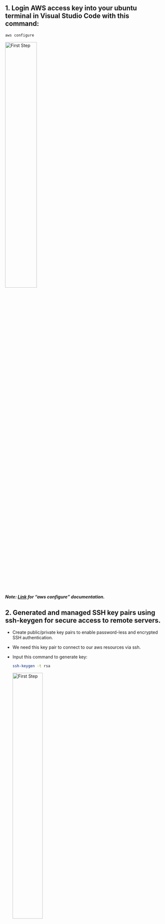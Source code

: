 ## **1.	Login AWS access key into your ubuntu terminal in Visual Studio Code with this command:**

```bash
aws configure
``` 

<div style="text-align: left;">
<img src="https://github.com/Carlo-05/Terraform-WebApp-RDS-Vault-Project/blob/main/Other%20documents/pictures/First%20step/1..png?raw=true" alt="First Step" style="width: 45%; height: auto;">
</div> 

#### _Note: [Link](https://docs.aws.amazon.com/cli/latest/reference/configure/) for “aws configure” documentation._

## **2.	Generated and managed SSH key pairs using ssh-keygen for secure access to remote servers.**
-	Create public/private key pairs to enable password-less and encrypted SSH authentication.
-	We need this key pair to connect to our aws resources via ssh.
-	Input this command to generate key:

    ```bash
    ssh-keygen -t rsa
    ``` 

    <div style="text-align: left;">
    <img src="https://github.com/Carlo-05/Terraform-WebApp-RDS-Vault-Project/blob/main/Other%20documents/pictures/First%20step/2..png?raw=true" alt="First Step" style="width: 45%; height: auto;">
    </div> 

-	Check the generated key using this command:

    ```bash
    ls ~/.ssh/
    ```

    <div style="text-align: left;">
    <img src="https://github.com/Carlo-05/Terraform-WebApp-RDS-Vault-Project/blob/main/Other%20documents/pictures/First%20step/2.1.png?raw=true" alt="First Step" style="width: 45%; height: auto;">
    </div> 
 
    #### _Note: The id_rsa is your private key, while the id_rsa.pub is your public key._
## **3.	Use ssh-agent.**
-	To securely manage SSH private keys during development and deployment workflows.
-	It will load keys into memory to avoid repeated passphrase prompts while maintaining security.  
-	Input this command to start ssh-agent:

    ```bash
    eval $(ssh-agent)
    ```
 
    <div style="text-align: left;">
    <img src="https://github.com/Carlo-05/Terraform-WebApp-RDS-Vault-Project/blob/main/Other%20documents/pictures/First%20step/3..png?raw=true" alt="First Step" style="width: 45%; height: auto;">
    </div> 

-	Input this command to add your generated private key to the ssh-agent:

    ```bash
    ssh-add ~/.ssh/id_rsa
    ```
 
    <div style="text-align: left;">
    <img src="https://github.com/Carlo-05/Terraform-WebApp-RDS-Vault-Project/blob/main/Other%20documents/pictures/First%20step/3.1.png?raw=true" alt="First Step" style="width: 45%; height: auto;">
    </div> 

-	Confirm if the private key is successfully added by inputting this command:

    ```bash
    ssh-add -l
    ```
 
    <div style="text-align: left;">
    <img src="https://github.com/Carlo-05/Terraform-WebApp-RDS-Vault-Project/blob/main/Other%20documents/pictures/First%20step/3.2.png?raw=true" alt="First Step" style="width: 45%; height: auto;">
    </div> 

## **4.	Manually create RDS credentials in AWS SSM Parameters Store using AWS cli.**
-	For RDS MySQL username. Input this command:

    ```bash
    aws ssm put-parameter --name "/projectdb/username" --value "admin" --type "String" 
    --region us-west-2
    ```

    <div style="text-align: left;">
    <img src="https://github.com/Carlo-05/Terraform-WebApp-RDS-Vault-Project/blob/main/Other%20documents/pictures/First%20step/4..png?raw=true" alt="First Step" style="width: 80%; height: auto;">
    </div>

-	For RDS MySQL password. Input this command:

    ```bash
    aws ssm put-parameter --name "/projectdb/password" --value "<input desired password>" --type "SecureString" --region us-west-2
    ```

    <div style="text-align: left;">
    <img src="https://github.com/Carlo-05/Terraform-WebApp-RDS-Vault-Project/blob/main/Other%20documents/pictures/First%20step/4.1.png?raw=true" alt="First Step" style="width: 80%; height: auto;">
    </div>

-	For RDS MySQL database name. Input this command:

    ```bash
    aws ssm put-parameter --name "/projectdb/database" --value "myappdb" --type "String" --region us-west-2 
    ```

    <div style="text-align: left;">
    <img src="https://github.com/Carlo-05/Terraform-WebApp-RDS-Vault-Project/blob/main/Other%20documents/pictures/First%20step/4.2.png?raw=true" alt="First Step" style="width: 80%; height: auto;">
    </div>

-	We also need **RDS endpoint value** in SSM Parameter Store to complete necessary login credentials for our RDS MySQL. It will be created after the RDS MySQL is deployed by Terraform.

## **5.	Confirm if RDS credentials successfully created via aws cli:**
-	For username:

    ```bash
    aws ssm get-parameter --region us-west-2 --name "/projectdb/username" --query "Parameter.Value" --output text
    ``` 

    <div style="text-align: left;">
    <img src="https://github.com/Carlo-05/Terraform-WebApp-RDS-Vault-Project/blob/main/Other%20documents/pictures/First%20step/5..png?raw=true" alt="First Step" style="width: 80%; height: auto;">
    </div>

-	For password:

    ```bash
    aws ssm get-parameter --region us-west-2 --name "/projectdb/password" --with-decryption --query "Parameter.Value" --output text
    ```

    <div style="text-align: left;">
    <img src="https://github.com/Carlo-05/Terraform-WebApp-RDS-Vault-Project/blob/main/Other%20documents/pictures/First%20step/5.1.png?raw=true" alt="First Step" style="width: 80%; height: auto;">
    </div>

-	For database:

    ```bash
    aws ssm get-parameter --region us-west-2 --name "/projectdb/database" --query "Parameter.Value" --output text
    ```

    <div style="text-align: left;">
    <img src="https://github.com/Carlo-05/Terraform-WebApp-RDS-Vault-Project/blob/main/Other%20documents/pictures/First%20step/5.2.png?raw=true" alt="First Step" style="width: 80%; height: auto;">
    </div>
-   You can also view the SSM Parameter Store values in AWS console.

    <div style="text-align: left;">
    <img src="https://github.com/Carlo-05/Terraform-WebApp-RDS-Vault-Project/blob/main/Other%20documents/pictures/First%20step/5.3.png?raw=true" alt="First Step" style="width: 45%; height: auto;">
    </div>
 
## **6.	Create S3 bucket.**
-	The dev and prod backend will use this bucket to store tfstate file.
-	Application Load Balancer logs will be stored in this bucket.
-   Store the retrived secrets from vault.
-	To create s3 bucket , input this command:

    ```bash
    aws s3api create-bucket --bucket <your-s3-bucket> --region us-west-2 --create-bucket-configuration LocationConstraint=us-west-2
    ```
    <div style="text-align: left;">
    <img src="https://github.com/Carlo-05/Terraform-WebApp-RDS-Vault-Project/blob/main/Other%20documents/pictures/First%20step/6..png?raw=true" alt="First Step" style="width: 80%; height: auto;">
    </div>

    ##### _Note: You can view your s3 bucket in AWS console too._
## **7.	Enable versioning in s3 bucket.**
-	Prevent accidental overwrites and deletions of file by retaining previous versions.
-	To enable versioning, input this command:

    ```bash
    aws s3api put-bucket-versioning --bucket <your-s3-bucket> --versioning-configuration Status=Enabled
    ```

-	Check the status of your s3 bucket if the versioning is activated:

    ```bash
    aws s3api get-bucket-versioning --bucket <your-s3-bucket>
    ```
    <div style="text-align: left;">
    <img src="https://github.com/Carlo-05/Terraform-WebApp-RDS-Vault-Project/blob/main/Other%20documents/pictures/First%20step/7..png?raw=true" alt="First Step" style="width: 80%; height: auto;">
    </div>

## **8.	Create bucket policy for the bucket.**
-	Create s3 bucket policy that is needed for ALB to put logs into the s3 bucket.

    ```bash
    vim s3policy.json
    ```

-   Paste the code below.

    ```bash
    {
    "Version": "2012-10-17",
    "Statement": [
        {
            "Effect": "Allow",
            "Principal": {
                "AWS": "arn:aws:iam::<account-id>:user/<administrator-username"
            },
            "Action": "s3:*",
            "Resource": [
                "arn:aws:s3:::crbb-wrvp--212529",
                "arn:aws:s3:::crbb-wrvp--212529/*"
            ]
        },
        {
            "Effect": "Allow",
            "Principal": {
              "Service": "logdelivery.elasticloadbalancing.amazonaws.com"
            },
            "Action": "s3:PutObject",
            "Resource": "arn:aws:s3:::crbb-wrvp--212529/*",
            "Condition": {
              "StringEquals": {
                "s3:x-amz-acl": "bucket-owner-full-control"
              }
            }
        }    
      
    ]
    }

    ```
-   Make sure to edit the user arn and s3 bucket name, then save.
    <div style="text-align: left;">
    <img src="https://github.com/Carlo-05/CI-CD-Github-Actions-Terraform-Project/blob/main/Other%20Documents/Picture/s3policy.png?raw=true" alt="First Step" style="width: 50%; height: auto;">
    </div>


## **9.	Attached bucket policy to the s3 bucket.**
-	Attached the s3policy.json to s3 bucket. Make sure the file is in your current directory:

    ```bash
    aws s3api put-bucket-policy --bucket <your-s3-bucket>  --policy file://s3policy.json
    aws s3api get-bucket-policy --bucket <your-s3-bucket>
    ```
    <div style="text-align: left;">
    <img src="https://github.com/Carlo-05/Terraform-WebApp-RDS-Vault-Project/blob/main/Other%20documents/pictures/First%20step/8..png?raw=true" alt="First Step" style="width: 80%; height: auto;">
    </div>

